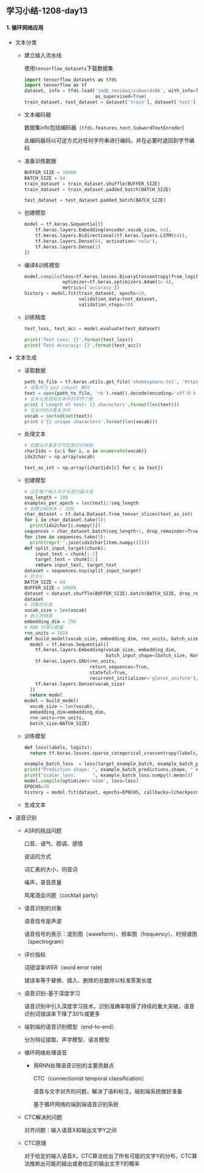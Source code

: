 ## 学习小结-1208-day13
#### 1. 循环网络应用

- 文本分类

  - 建立输入流水线

    使用`tensorflow_datasets`下载数据集

    ```python
    import tensorflow_datasets as tfds
    import tensorflow as tf
    dataset, info = tfds.load('imdb_reviews/subwords8k', with_info=True,
                              as_supervised=True)
    train_dataset, test_dataset = dataset['train'], dataset['test']
    ```

  - 文本编码器

    数据集info包括编码器（`tfds.features.text.SubwordTextEnroder`）

    此编码器将以可逆方式对任何字符串进行编码，并在必要时退回到字节编码

  - 准备训练数据

    ```python
    BUFFER_SIZE = 10000
    BATCH_SIZE = 64
    train_dataset = train_dataset.shuffle(BUFFER_SIZE)
    train_dataset = train_dataset.padded_batch(BATCH_SIZE)
    
    test_dataset = test_dataset.padded_batch(BATCH_SIZE)
    ```

  - 创建模型

    ```python
    model = tf.keras.Sequential([
        tf.keras.layers.Embedding(encoder.vocab_size, 64),
        tf.keras.layers.Bidirectional(tf.keras.layers.LSTM(64)),
        tf.keras.layers.Dense(64, activation='relu'),
        tf.keras.layers.Dense(1)
    ])
    ```

  - 编译&训练模型

    ```python
    model.compile(loss=tf.keras.losses.BinaryCrossentropy(from_logits=True),
                  optimizer=tf.keras.optimizers.Adam(1e-4),
                  metrics=['accuracy'])
    history = model.fit(train_dataset, epochs=10,
                        validation_data=test_dataset, 
                        validation_steps=30)
    ```

  - 训练精度

    ```python
    test_loss, test_acc = model.evaluate(test_dataset)
    
    print('Test Loss: {}'.format(test_loss))
    print('Test Accuracy: {}'.format(test_acc))
    ```

- 文本生成

  - 读取数据

    ```python
    path_to_file = tf.keras.utils.get_file('shakespeare.txt', 'https://storage.googleapis.com/download.tensorflow.org/data/shakespeare.txt')
    # 读取并为 py2 compat 解码
    text = open(path_to_file, 'rb').read().decode(encoding='utf-8')
    # 文本长度是指文本中的字符个数
    print ('Length of text: {} characters'.format(len(text)))
    # 文本中的非重复字符
    vocab = sorted(set(text))
    print ('{} unique characters'.format(len(vocab)))
    ```

  - 处理文本

    ```python
    # 创建从非重复字符到索引的映射
    char2idx = {u:i for i, u in enumerate(vocab)}
    idx2char = np.array(vocab)
    
    text_as_int = np.array([char2idx[c] for c in text])
    ```

  - 创建模型

    ```python
    # 设定每个输入句子长度的最大值
    seq_length = 100
    examples_per_epoch = len(text)//seq_length
    # 创建训练样本 / 目标
    char_dataset = tf.data.Dataset.from_tensor_slices(text_as_int)
    for i in char_dataset.take(5):
      print(idx2char[i.numpy()])
    sequences = char_dataset.batch(seq_length+1, drop_remainder=True)
    for item in sequences.take(5):
      print(repr(''.join(idx2char[item.numpy()])))
    def split_input_target(chunk):
        input_text = chunk[:-1]
        target_text = chunk[1:]
        return input_text, target_text
    dataset = sequences.map(split_input_target)
    # 批大小
    BATCH_SIZE = 64 
    BUFFER_SIZE = 10000
    dataset = dataset.shuffle(BUFFER_SIZE).batch(BATCH_SIZE, drop_remainder=True)
    dataset
    # 词集的长度
    vocab_size = len(vocab)
    # 嵌入的维度
    embedding_dim = 256
    # RNN 的单元数量
    rnn_units = 1024
    def build_model(vocab_size, embedding_dim, rnn_units, batch_size):
      model = tf.keras.Sequential([
        tf.keras.layers.Embedding(vocab_size, embedding_dim,
                                  batch_input_shape=[batch_size, None]),
        tf.keras.layers.GRU(rnn_units,
                            return_sequences=True,
                            stateful=True,
                            recurrent_initializer='glorot_uniform'),
        tf.keras.layers.Dense(vocab_size)
      ])
      return model
    model = build_model(
      vocab_size = len(vocab),
      embedding_dim=embedding_dim,
      rnn_units=rnn_units,
      batch_size=BATCH_SIZE)
    ```

  - 训练模型

    ```python
    def loss(labels, logits):
      return tf.keras.losses.sparse_categorical_crossentropy(labels, logits, from_logits=True)
    
    example_batch_loss  = loss(target_example_batch, example_batch_predictions)
    print("Prediction shape: ", example_batch_predictions.shape, " # (batch_size, sequence_length, vocab_size)")
    print("scalar_loss:      ", example_batch_loss.numpy().mean())
    model.compile(optimizer='adam', loss=loss)
    EPOCHS=10
    history = model.fit(dataset, epochs=EPOCHS, callbacks=[checkpoint_callback])
    ```

  - 生成文本

- 语音识别

  - ASR的挑战问题

    口音、语气、腔调、感情

    说话的方式

    词汇表的大小，同音词

    噪声，录音质量

    鸡尾酒会问题（cocktail party）

  - 语音识别的对象

    语音信号是声波

    语音信号的表示：波形图（waveform）、频率图（frequency）、时频谱图（spectrogram）

  - 评价指标

    词错误率WER（word error rate)

    错误率等于替换、插入、删除的总数除以标准答案长度

  - 语音识别-基于深度学习

    语音识别中引入深度学习技术，识别准确率取得了持续的重大突破，语音识别词错误率下降了30%或更多

  - 端到端的语音识别模型（end-to-end）

    分为特征提取、声学模型、语言模型

  - 循环网络处理语音

    - 用RNN处理语音识别的主要贡献点

      CTC（connectionist temporal classification）

      语音与文字对齐的问题，解决了语料标注，端到端系统做好准备

      基于循环网络的端到端语音识别系统

  - CTC解决的问题

    对齐问题：输入语音X和输出文字Y之间

  - CTC原理

    对于给定的输入语音X，CTC算法给出了所有可能的文字Y的分布，CTC算法推断出可能的输出或者给定的输出文字Y的概率
